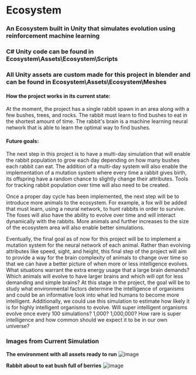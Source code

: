 # Ecosystem
  ### An Ecosystem built in Unity that simulates evolution using reinforcement machine learning
  
  ### C# Unity code can be found in Ecosystem\Assets\Ecosystem\Scripts
  
  ### All Unity assets are custom made for this project in blender and can be found in Ecosystem\Assets\Ecosystem\Meshes
  
  #### **How the project works in its current state:**
  
  At the moment, the project has a single rabbit spawn in an area along with a few bushes, trees, and rocks. The rabbit must learn to find bushes to eat in the shortest amount of time. The rabbit's brain is a machine learning neural network that is able to learn the optimal way to find bushes.
  
  #### **Future goals:**
  
  The next step in this project is to have a multi-day simulation that will enable the rabbit population to grow each day depending on how many bushes each rabbit can eat. The addition of a multi-day system will also enable the implementation of a mutation system where every time a rabbit gives birth, its offspring have a random chance to slightly change their attributes. Tools for tracking rabbit population over time will also need to be created.
  
  Once a proper day cycle has been implemented, the next step will be to introduce more animals to the ecosystem. For example, a fox will be added that must learn, using a neural network, to hunt rabbits in order to survive. The foxes will also have the ability to evolve over time and will interact dynamically with the rabbits. More animals and further increases to the size of the ecosystem area will also enable better simulations.
  
  Eventually, the final goal as of now for this project will be to implement a mutation system for the neural network of each animal. Rather than evolving attributes like speed, sight, and height, this final step of the project will aim to provide a way for the brain complexity of animals to change over time so that we can have a better picture of when more or less intelligence evolves. What situations warrant the extra energy usage that a large brain demands? Which animals will evolve to have larger brains and which will opt for less demanding and simple brains? At this stage in the project, the goal will be to study what environmental factors determine the intelligence of organisms and could be an informative look into what led humans to become more intelligent. Additionally, we could use this simulation to estimate how likely it is for highly intelligent organisms to evolve. Will super intelligent organisms evolve once every 100 simulations? 1,000? 1,000,000? How rare is super intelligence and how common should we expect it to be in our own universe?


### Images from Current Simulation

**The environment with all assets ready to run**
![image](https://user-images.githubusercontent.com/34993121/131057766-a2c8f9d5-8c30-4883-a8bb-e45f3a7da3a4.png)

**Rabbit about to eat bush full of berries**
![image](https://user-images.githubusercontent.com/34993121/131058215-99d96d6f-c6a3-4b12-9e19-571ba0e53036.png)


